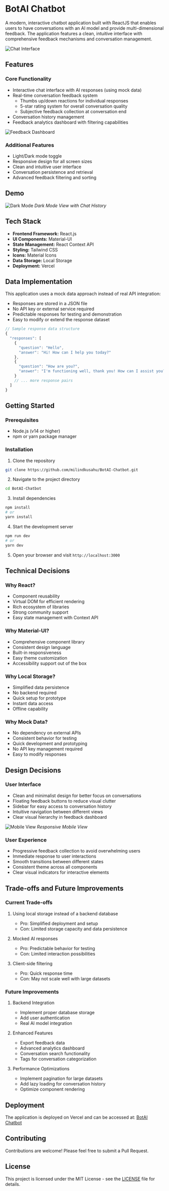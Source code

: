 # BotAI Chatbot

A modern, interactive chatbot application built with ReactJS that enables users to have conversations with an AI model and provide multi-dimensional feedback. The application features a clean, intuitive interface with comprehensive feedback mechanisms and conversation management.

![Chat Interface](public/screenshots/chat-interface.png)

## Features

### Core Functionality

- Interactive chat interface with AI responses (using mock data)
- Real-time conversation feedback system
  - Thumbs up/down reactions for individual responses
  - 5-star rating system for overall conversation quality
  - Subjective feedback collection at conversation end
- Conversation history management
- Feedback analytics dashboard with filtering capabilities

![Feedback Dashboard](public/screenshots/feedback-dashboard.png)

### Additional Features

- Light/Dark mode toggle
- Responsive design for all screen sizes
- Clean and intuitive user interface
- Conversation persistence and retrieval
- Advanced feedback filtering and sorting

## Demo

![Dark Mode](public/screenshots/dark-mode.png)
*Dark Mode View with Chat History*

## Tech Stack

- **Frontend Framework:** React.js
- **UI Components:** Material-UI
- **State Management:** React Context API
- **Styling:** Tailwind CSS
- **Icons:** Material Icons
- **Data Storage:** Local Storage
- **Deployment:** Vercel

## Data Implementation

This application uses a mock data approach instead of real API integration:

- Responses are stored in a JSON file
- No API key or external service required
- Predictable responses for testing and demonstration
- Easy to modify or extend the response dataset

```javascript
// Sample response data structure
{
  "responses": [
    {
      "question": "Hello",
      "answer": "Hi! How can I help you today?"
    },
    {
      "question": "How are you?",
      "answer": "I'm functioning well, thank you! How can I assist you?"
    }
    // ... more response pairs
  ]
}
```

## Getting Started

### Prerequisites

- Node.js (v14 or higher)
- npm or yarn package manager

### Installation

1. Clone the repository

```bash
git clone https://github.com/milindkusahu/BotAI-Chatbot.git
```

2. Navigate to the project directory

```bash
cd BotAI-Chatbot
```

3. Install dependencies

```bash
npm install
# or
yarn install
```

4. Start the development server

```bash
npm run dev
# or
yarn dev
```

5. Open your browser and visit `http://localhost:3000`

## Technical Decisions

### Why React?

- Component reusability
- Virtual DOM for efficient rendering
- Rich ecosystem of libraries
- Strong community support
- Easy state management with Context API

### Why Material-UI?

- Comprehensive component library
- Consistent design language
- Built-in responsiveness
- Easy theme customization
- Accessibility support out of the box

### Why Local Storage?

- Simplified data persistence
- No backend required
- Quick setup for prototype
- Instant data access
- Offline capability

### Why Mock Data?

- No dependency on external APIs
- Consistent behavior for testing
- Quick development and prototyping
- No API key management required
- Easy to modify responses

## Design Decisions

### User Interface

- Clean and minimalist design for better focus on conversations
- Floating feedback buttons to reduce visual clutter
- Sidebar for easy access to conversation history
- Intuitive navigation between different views
- Clear visual hierarchy in feedback dashboard

![Mobile View](public/screenshots/mobile-view.png)
*Responsive Mobile View*

### User Experience

- Progressive feedback collection to avoid overwhelming users
- Immediate response to user interactions
- Smooth transitions between different states
- Consistent theme across all components
- Clear visual indicators for interactive elements

## Trade-offs and Future Improvements

### Current Trade-offs

1. Using local storage instead of a backend database

   - Pro: Simplified deployment and setup
   - Con: Limited storage capacity and data persistence
2. Mocked AI responses

   - Pro: Predictable behavior for testing
   - Con: Limited interaction possibilities
3. Client-side filtering

   - Pro: Quick response time
   - Con: May not scale well with large datasets

### Future Improvements

1. Backend Integration

   - Implement proper database storage
   - Add user authentication
   - Real AI model integration
2. Enhanced Features

   - Export feedback data
   - Advanced analytics dashboard
   - Conversation search functionality
   - Tags for conversation categorization
3. Performance Optimizations

   - Implement pagination for large datasets
   - Add lazy loading for conversation history
   - Optimize component rendering

## Deployment

The application is deployed on Vercel and can be accessed at: [BotAI Chatbot](https://bot-ai-chatbot.vercel.app/)

## Contributing

Contributions are welcome! Please feel free to submit a Pull Request.

## License

This project is licensed under the MIT License - see the [LICENSE](LICENSE) file for details.
